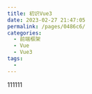 ```yaml
---
title: 初识Vue3
date: 2023-02-27 21:47:05
permalink: /pages/0486c6/
categories:
  - 前端框架
  - Vue
  - Vue3
tags:
  - 
---
```

111111
